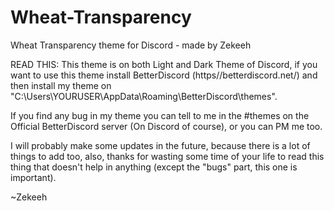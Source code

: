 # Wheat-Transparency
Wheat Transparency theme for Discord - made by Zekeeh

READ THIS: This theme is on both Light and Dark Theme of Discord, if you want to use this theme install BetterDiscord (https//betterdiscord.net/) and then install my theme on "C:\Users\YOURUSER\AppData\Roaming\BetterDiscord\themes".

If you find any bug in my theme you can tell to me in the #themes on the Official BetterDiscord server (On Discord of course), or you can PM me too.

I will probably make some updates in the future, because there is a lot of things to add too, also, thanks for wasting some time of your life to read this thing that doesn't help in anything (except the "bugs" part, this one is important).

~Zekeeh
